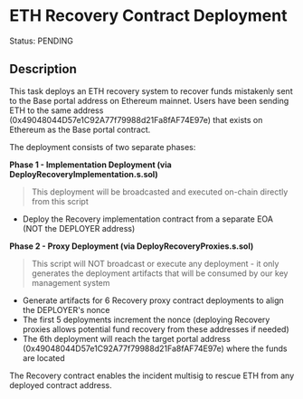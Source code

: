 # ETH Recovery Contract Deployment

Status: PENDING

## Description

This task deploys an ETH recovery system to recover funds mistakenly sent to the Base portal address on Ethereum mainnet. Users have been sending ETH to the same address (0x49048044D57e1C92A77f79988d21Fa8fAF74E97e) that exists on Ethereum as the Base portal contract.

The deployment consists of two separate phases:

**Phase 1 - Implementation Deployment (via DeployRecoveryImplementation.s.sol)**
> This deployment will be broadcasted and executed on-chain directly from this script
- Deploy the Recovery implementation contract from a separate EOA (NOT the DEPLOYER address)

**Phase 2 - Proxy Deployment (via DeployRecoveryProxies.s.sol)**
> This script will NOT broadcast or execute any deployment - it only generates the deployment artifacts that will be consumed by our key management system
- Generate artifacts for 6 Recovery proxy contract deployments to align the DEPLOYER's nonce
- The first 5 deployments increment the nonce (deploying Recovery proxies allows potential fund recovery from these addresses if needed)
- The 6th deployment will reach the target portal address (0x49048044D57e1C92A77f79988d21Fa8fAF74E97e) where the funds are located

The Recovery contract enables the incident multisig to rescue ETH from any deployed contract address.